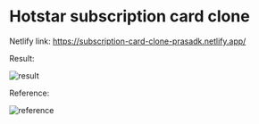 # Hotstar subscription card clone

Netlify link: https://subscription-card-clone-prasadk.netlify.app/


Result: 

![result](https://user-images.githubusercontent.com/113192505/208937351-6c1bc7cf-26b5-49d9-baeb-0f80c7cedf63.png)


Reference:

![reference](https://user-images.githubusercontent.com/113192505/208937483-ae6ed4b8-fb03-4344-89bd-e34ba112747b.png)
